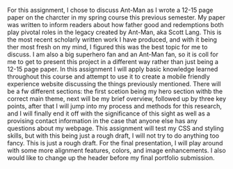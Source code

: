 For this assignment, I chose to discuss Ant-Man as I wrote a 12-15 page paper on the charcter in my spring course this previous semester. My paper was written to inform readers about how father good and redemptions both play pivotal roles in the legacy created by Ant-Man, aka Scott Lang. This is the most recent scholarly written work I have produced, and with it being ther most fresh on my mind, I figured this was the best topic for me to discuss. I am also a big superhero fan and an Ant-Man fan, so it is coll for me to get to present this project in a different way rather than just being a 12-15 page paper. In this assignment I will apply basic knowledge learned throughout this course and attempt to use it to create a mobile friendly experience website discussing the things previously mentioned. There will be a fw different sections: the first scetion being my hero section withb the correct main theme, next will be my brief overview, followed up by three key points, after that I will jump into my process and methods for this research, and I will finally end it off with the significance of this sight as well as a provising contact information in the case that anyone else has any questions about my webpage. This assignment will test my CSS and styling skills, but with this being just a rough draft, I will not try to do anything too fancy. This is just a rough draft. For the final presentation, I will play around with some more alignment features, colors, and image enhancements. I also would like to change up the header before my final portfolio submission. 
